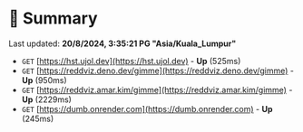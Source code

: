 # 📖 Summary
Last updated: **20/8/2024, 3:35:21 PG "Asia/Kuala_Lumpur"**

- `GET` [https://hst.ujol.dev](https://hst.ujol.dev) - **Up** (525ms)
- `GET` [https://reddviz.deno.dev/gimme](https://reddviz.deno.dev/gimme) - **Up** (950ms)
- `GET` [https://reddviz.amar.kim/gimme](https://reddviz.amar.kim/gimme) - **Up** (2229ms)
- `GET` [https://dumb.onrender.com](https://dumb.onrender.com) - **Up** (245ms)
